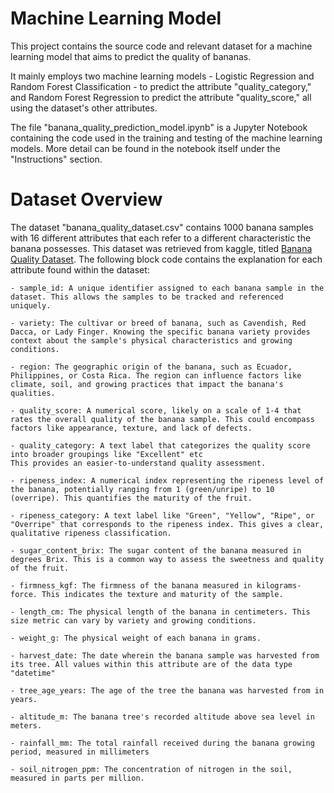 # Machine Learning Model

This project contains the source code and relevant dataset for a machine learning model that aims to predict the quality of bananas. 

It mainly employs two machine learning models - Logistic Regression and Random Forest Classification - to predict the attribute "quality_category," and Random Forest Regression to predict the attribute "quality_score," all using the dataset's other attributes.

The file "banana_quality_prediction_model.ipynb" is a Jupyter Notebook containing the code used in the training and testing of the machine learning models. More detail can be found in the notebook itself under the "Instructions" section.

# Dataset Overview

The dataset "banana_quality_dataset.csv" contains 1000 banana samples with 16 different attributes that each refer to a different characteristic the banana possesses. This dataset was retrieved from kaggle, titled [Banana Quality Dataset](https://www.kaggle.com/datasets/mrmars1010/banana-quality-dataset). The following block code contains the explanation for each attribute found within the dataset:
```
- sample_id: A unique identifier assigned to each banana sample in the dataset. This allows the samples to be tracked and referenced uniquely.

- variety: The cultivar or breed of banana, such as Cavendish, Red Dacca, or Lady Finger. Knowing the specific banana variety provides context about the sample's physical characteristics and growing conditions.

- region: The geographic origin of the banana, such as Ecuador, Philippines, or Costa Rica. The region can influence factors like climate, soil, and growing practices that impact the banana's qualities.

- quality_score: A numerical score, likely on a scale of 1-4 that rates the overall quality of the banana sample. This could encompass factors like appearance, texture, and lack of defects.

- quality_category: A text label that categorizes the quality score into broader groupings like "Excellent" etc
This provides an easier-to-understand quality assessment.

- ripeness_index: A numerical index representing the ripeness level of the banana, potentially ranging from 1 (green/unripe) to 10 (overripe). This quantifies the maturity of the fruit.

- ripeness_category: A text label like "Green", "Yellow", "Ripe", or "Overripe" that corresponds to the ripeness index. This gives a clear, qualitative ripeness classification.

- sugar_content_brix: The sugar content of the banana measured in degrees Brix. This is a common way to assess the sweetness and quality of the fruit.

- firmness_kgf: The firmness of the banana measured in kilograms-force. This indicates the texture and maturity of the sample.

- length_cm: The physical length of the banana in centimeters. This size metric can vary by variety and growing conditions.

- weight_g: The physical weight of each banana in grams.

- harvest_date: The date wherein the banana sample was harvested from its tree. All values within this attribute are of the data type "datetime"

- tree_age_years: The age of the tree the banana was harvested from in years.

- altitude_m: The banana tree's recorded altitude above sea level in meters.

- rainfall_mm: The total rainfall received during the banana growing period, measured in millimeters

- soil_nitrogen_ppm: The concentration of nitrogen in the soil, measured in parts per million.